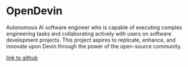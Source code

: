 # OpenDevin

Autonomous AI software engineer who is capable of executing complex engineering tasks and collaborating actively with users on software development projects. This project aspires to replicate, enhance, and innovate upon Devin through the power of the open-source community.

[link to github](https://github.com/OpenDevin/OpenDevin)
